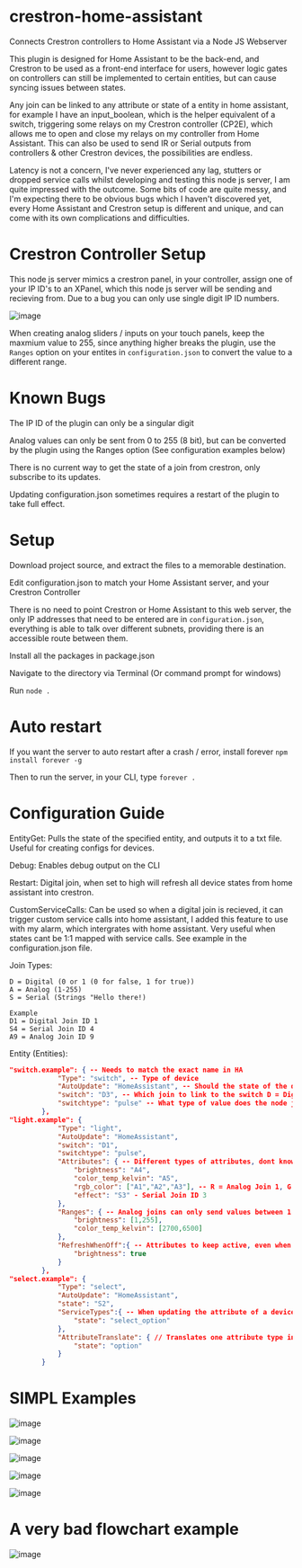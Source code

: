 # crestron-home-assistant
Connects Crestron controllers to Home Assistant via a Node JS Webserver

This plugin is designed for Home Assistant to be the back-end, and Crestron to be used as a front-end interface for users, however logic gates on controllers can still be implemented to certain entities, but can cause syncing issues between states. 

Any join can be linked to any attribute or state of a entity in home assistant, for example I have an input_boolean, which is the helper equivalent of a switch, triggering some relays on my Crestron controller (CP2E), which allows me to open and close my relays on my controller from Home Assistant. This can also be used to send IR or Serial outputs from controllers & other Crestron devices, the possibilities are endless.

Latency is not a concern, I've never experienced any lag, stutters or dropped service calls whilst developing and testing this node js server, I am quite impressed with the outcome.
Some bits of code are quite messy, and I'm expecting there to be obvious bugs which I haven't discovered yet, every Home Assistant and Crestron setup is different and unique, and can come with its own complications and difficulties.

# Crestron Controller Setup

This node js server mimics a crestron panel, in your controller, assign one of your IP ID's to an XPanel, which this node js server will be sending and recieving from. Due to a bug you can only use single digit IP ID numbers.

![image](https://github.com/user-attachments/assets/11d81a67-4470-4600-83b8-7dd5f78ee713)

When creating analog sliders / inputs on your touch panels, keep the maxmium value to 255, since anything higher breaks the plugin, use the `Ranges` option on your entites in `configuration.json` to convert the value to a different range.

# Known Bugs

The IP ID of the plugin can only be a singular digit

Analog values can only be sent from 0 to 255 (8 bit), but can be converted by the plugin using the Ranges option (See configuration examples below)

There is no current way to get the state of a join from crestron, only subscribe to its updates.

Updating configuration.json sometimes requires a restart of the plugin to take full effect.

# Setup
Download project source, and extract the files to a memorable destination.

Edit configuration.json to match your Home Assistant server, and your Crestron Controller

There is no need to point Crestron or Home Assistant to this web server, the only IP addresses that need to be entered are in `configuration.json`, everything is able to talk over different subnets, providing there is an accessible route between them.

Install all the packages in package.json

Navigate to the directory via Terminal (Or command prompt for windows)

Run `node .`

# Auto restart
If you want the server to auto restart after a crash / error, install forever
`npm install forever -g` 

Then to run the server, in your CLI, type `forever .`

# Configuration Guide

EntityGet: Pulls the state of the specified entity, and outputs it to a txt file. Useful for creating configs for devices.

Debug: Enables debug output on the CLI

Restart: Digital join, when set to high will refresh all device states from home assistant into crestron.

CustomServiceCalls: Can be used so when a digital join is recieved, it can trigger custom service calls into home assistant, I added this feature to use with my alarm, which intergrates with home assistant. Very useful when states cant be 1:1 mapped with service calls. See example in the configuration.json file.

Join Types:
```
D = Digital (0 or 1 (0 for false, 1 for true))
A = Analog (1-255)
S = Serial (Strings "Hello there!)

Example
D1 = Digital Join ID 1
S4 = Serial Join ID 4
A9 = Analog Join ID 9
```

Entity (Entities):
```json
"switch.example": { -- Needs to match the exact name in HA
            "Type": "switch", -- Type of device
            "AutoUpdate": "HomeAssistant", -- Should the state of the device update when the node js server restarts? if so from which source (Crestron not supported yet)
            "switch": "D3", -- Which join to link to the switch D = Digtial, 3 = Join ID
            "switchtype": "pulse" -- What type of value does the node js server expect from crestron, pulse is for digital joins direct from a button, toggle is for joins that go through a toggle gate
        },
"light.example": {
            "Type": "light",
            "AutoUpdate": "HomeAssistant",
            "switch": "D1",
            "switchtype": "pulse",
            "Attributes": { -- Different types of attributes, dont know your devices attributes? Put your entity ID into EntityGet to learn them!
                "brightness": "A4",
                "color_temp_kelvin": "A5",
                "rgb_color": ["A1","A2","A3"], -- R = Analog Join 1, G = Analog Join 2, B = Analog Join 3
                "effect": "S3" - Serial Join ID 3
            },
            "Ranges": { -- Analog joins can only send values between 1 and 255, ranges converts the values from crestron back into different specificed numbers.
                "brightness": [1,255],
                "color_temp_kelvin": [2700,6500]
            },
            "RefreshWhenOff":{ -- Attributes to keep active, even when the device is turned off
                "brightness": true
            }
        },
"select.example": {
            "Type": "select",
            "AutoUpdate": "HomeAssistant",
            "state": "S2",
            "ServiceTypes":{ -- When updating the attribute of a device, usually "turn_on" is the required service, however certain entities require different service call types.
                "state": "select_option"
            },
            "AttributeTranslate": { // Translates one attribute type into another when sending service calls, certain entities send attributes as different properties, but expect different ones when updated with a service call.
                "state": "option"
            }
        }
```

# SIMPL Examples

![image](https://github.com/user-attachments/assets/d5c90545-5138-4bac-8f8a-8e281ab30ac2)

![image](https://github.com/user-attachments/assets/59db1b47-21bf-4398-a8ee-d9fa43f2347b)

![image](https://github.com/user-attachments/assets/39e7938e-0a42-4e43-8294-536383588bee)

![image](https://github.com/user-attachments/assets/bba598dc-81e4-4e19-babd-8f07d9e820ba)

![image](https://github.com/user-attachments/assets/91216ea5-209c-4b2b-9140-727243f96c33)

# A very bad flowchart example

![image](https://github.com/user-attachments/assets/950c5131-bfa5-4d61-8c77-139d2bfd466b)

